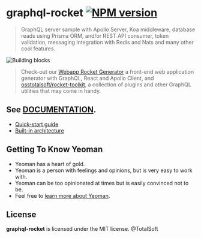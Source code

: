 # graphql-rocket [![NPM version][npm-image]][npm-url]

> GraphQL server sample with Apollo Server, Koa middleware, database reads using Prisma ORM, and/or REST API consumer, token validation, messaging integration with Redis and Nats and many other cool features.

![Building blocks](assets/img/appicon.png)

> Check-out our [Webapp Rocket Generator](https://github.com/osstotalsoft/generator-webapp-rocket) a front-end web application generator with GraphQL, React and Apollo Client, and [osstotalsoft/rocket-toolkit](https://github.com/osstotalsoft/rocket-toolkit), a collection of plugins and other GraphQL utilities that may come in handy.

## See [DOCUMENTATION](https://totalsoft.gitbook.io/graphql-rocket-generator/).

- [Quick-start guide](https://totalsoft.gitbook.io/graphql-rocket-generator/quick-start)
- [Built-in architecture](https://totalsoft.gitbook.io/graphql-rocket-generator/built-in-architecture)

## Getting To Know Yeoman

- Yeoman has a heart of gold.
- Yeoman is a person with feelings and opinions, but is very easy to work with.
- Yeoman can be too opinionated at times but is easily convinced not to be.
- Feel free to [learn more about Yeoman](http://yeoman.io/).

## License

**graphql-rocket** is licensed under the MIT license. @TotalSoft

[npm-image]: https://badge.fury.io/js/%40totalsoft%2Fgenerator-graphql-rocket.svg
[npm-url]: https://www.npmjs.com/package/@totalsoft/generator-graphql-rocket
